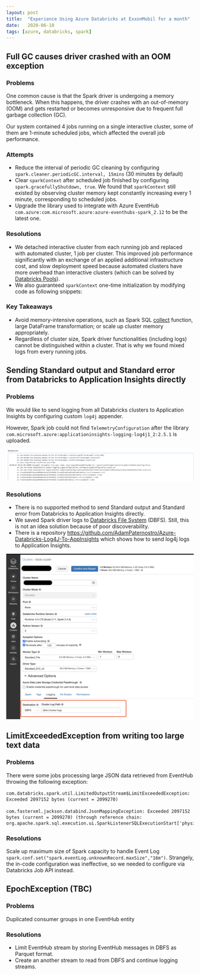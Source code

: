 ```yaml
---
layout: post
title:  "Experience Using Azure Databricks at ExxonMobil for a month"
date:   2020-06-10
tags: [azure, databricks, spark]
---
```

## Full GC causes driver crashed with an OOM exception

### Problems
One common cause is that the Spark driver is undergoing a memory bottleneck. When this happens, the driver crashes with an out-of-memory (OOM) and gets restarted or becomes unresponsive due to frequent full garbage collection (GC).  

Our system contained 4 jobs running on a single interactive cluster, some of them are 1-minute scheduled jobs, which affected the overall job performance.

### Attempts
- Reduce the interval of periodic GC cleaning by configuring `spark.cleaner.periodicGC.interval, 15mins` (30 minutes by default)
- Clear `sparkContext` after scheduled job finished by configuring `spark.gracefullyShutdown, true`. We found that `sparkContext` still existed by observing cluster memory kept constantly increasing every 1 minute, corresponding to scheduled jobs.
- Upgrade the library used to integrate with Azure EventHub `com.azure:com.microsoft.azure:azure-eventhubs-spark_2.12` to be the latest one.

### Resolutions
- We detached interactive cluster from each running job and replaced with automated cluster, 1 job per cluster. This improved job performance significantly with an exchange of an applied additional infrastructure cost, and slow deployment speed because automated clusters have more overhead than interactive clusters (which can be solved by [Databricks Pools](https://databricks.com/blog/2019/11/11/databricks-pools-speed-up-data-pipelines.html)).
- We also guaranteed `sparkContext` one-time initialization by modifying code as following snippets:

<script src="https://gist.github.com/raksit31667/d35fe9272b8d99d9537ceecef582fa70.js"></script>

### Key Takeaways
- Avoid memory-intensive operations, such as Spark SQL [collect](https://spark.apache.org/docs/latest/api/scala/org/apache/spark/sql/Dataset.html#collect():Array[T]) function, large DataFrame transformation; or scale up cluster memory appropriately.
- Regardless of cluster size, Spark driver functionalities (including logs) cannot be distinguished within a cluster. That is why we found mixed logs from every running jobs.


## Sending Standard output and Standard error from Databricks to Application Insights directly

### Problems
We would like to send logging from all Databricks clusters to Application Insights by configuring custom `log4j` appender.
<script src="https://gist.github.com/raksit31667/35519cc15087b21ef1d7daeb56cdaf9b.js"></script>
<script src="https://gist.github.com/raksit31667/6f349283fe5647969bc24a0d97a5a10f.js"></script>

However, Spark job could not find `TelemetryConfiguration` after the library `com.microsoft.azure:applicationinsights-logging-log4j1_2:2.5.1` is uploaded.

![Telemetry Exception](/assets/2020-06-26-telemetry-exception.png)

### Resolutions
- There is no supported method to send Standard output and Standard error from Databricks to Application Insights directly.
- We saved Spark driver logs to [Databricks File System](https://docs.databricks.com/data/databricks-file-system.html) (DBFS). Still, this is not an idea solution because of poor discoverability.
- There is a repository https://github.com/AdamPaternostro/Azure-Databricks-Log4J-To-AppInsights which shows how to send log4j logs to Application Insights.

![DBFS logging](/assets/2020-06-26-cluster-logging-dbfs.png)


## LimitExceededException from writing too large text data

### Problems
There were some jobs processing large JSON data retrieved from EventHub throwing the following exception:

```
com.databricks.spark.util.LimitedOutputStream$LimitExceededException: Exceeded 2097152 bytes (current = 2099270)

com.fasterxml.jackson.databind.JsonMappingException: Exceeded 2097152 bytes (current = 2099270) (through reference chain: org.apache.spark.sql.execution.ui.SparkListenerSQLExecutionStart['physicalPlanDescription'])
```

### Resolutions
Scale up maximum size of Spark capacity to handle Event Log `spark.conf.set("spark.eventLog.unknownRecord.maxSize","16m")`. 
Strangely, the in-code configuration was ineffective, so we needed to configure via Databricks Job API instead.

<script src="https://gist.github.com/raksit31667/5470694c946b943c8a6e786137a20632.js"></script>

<script src="https://gist.github.com/raksit31667/7c38d2c9a0c69de37c178455f6c48f81.js"></script>


## EpochException (TBC)

### Problems
Duplicated consumer groups in one EventHub entity

### Resolutions
- Limit EventHub stream by storing EventHub messages in DBFS as Parquet format.
- Create an another stream to read from DBFS and continue logging streams.